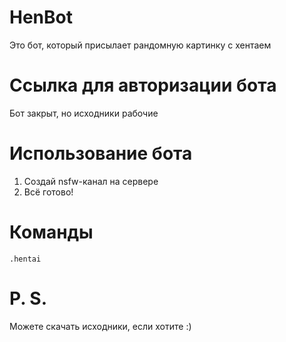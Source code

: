 # HenBot
Это бот, который присылает рандомную картинку с хентаем
# Ссылка для авторизации бота
Бот закрыт, но исходники рабочие
# Использование бота
1. Создай nsfw-канал на сервере
2. Всё готово!
# Команды
<code>.hentai</code>
# P. S.
Можете скачать исходники, если хотите :)
